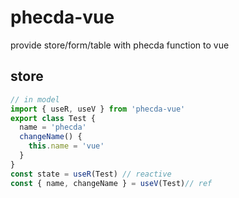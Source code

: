 # phecda-vue
provide store/form/table with phecda function to vue

## store
```ts
// in model
import { useR, useV } from 'phecda-vue'
export class Test {
  name = 'phecda'
  changeName() {
    this.name = 'vue'
  }
}
const state = useR(Test) // reactive
const { name, changeName } = useV(Test)// ref
```